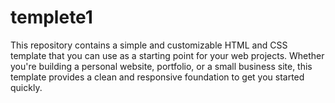 # templete1
This repository contains a simple and customizable HTML and CSS template that you can use as a starting point for your web projects. Whether you're building a personal website, portfolio, or a small business site, this template provides a clean and responsive foundation to get you started quickly.
